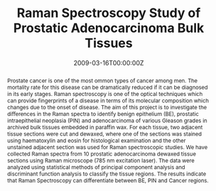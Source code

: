 ---
title: "Raman Spectroscopy Study of Prostatic Adenocarcinoma Bulk Tissues"
authors:
- Alex-Cao
date: "2009-03-16T00:00:00Z"
doi: "https://doi.org/10.1117/12.778059"

# Schedule page publish date (NOT publication's date).
publishDate: "2020-08-18T00:00:00Z"

# Publication type.
# Legend: 0 = Uncategorized; 1 = Conference paper; 2 = Journal article;
# 3 = Preprint / Working Paper; 4 = Report; 5 = Book; 6 = Book section;
# 7 = Thesis; 8 = Patent
publication_types: ["1"]

# Publication name and optional abbreviated publication name.
publication: American Physical Society
publication_short: APS

abstract: "Prostate cancer is one of the most ommon types of cancer among men. The mortality rate for this disease can be dramatically reduced if it can be diagnosed in its early stages. Raman spectroscopy is one of the optical techniques which can provide fingerprints of a disease in terms of its molecular composition which changes due to the onset of disease. The aim of this project is to investigate the differences in the Raman spectra to identify benign epithelium (BE), prostatic intraepithelial neoplasia (PIN) and adenocarcinoma of various Gleason grades in archived bulk tissues embedded in paraffin wax. For each tissue, two adjacent tissue sections were cut and dewaxed, where one of the sections was stained using haematoxylin and eosin for histological examination and the other unstained adjacent section was used for Raman spectroscopic studies. We have collected Raman spectra from 10 prostatic adenocarcinoma dewaxed tissue sections using Raman microscope (785 nm excitation laser). The data were analyzed using statistical methods of principal component analysis and discriminant function analysis to classify the tissue regions. The results indicate that Raman Spectroscopy can differentiate between BE, PIN and Cancer regions."

# Summary. An optional shortened abstract.
# summary: Lorem ipsum dolor sit amet, consectetur adipiscing elit. Duis posuere tellus ac convallis placerat. Proin tincidunt magna sed ex sollicitudin condimentum.

tags:
- Raman spectroscopy
- Prostate cancer
- Benign epithelium
- Prostatic intraepithelian neoplasia

featured: false

links:
- name: Online Access
  url: https://ui.adsabs.harvard.edu/abs/2009APS..MAR.K1301D/abstract
# url_pdf: '#'
# url_code: '#'
# url_dataset: '#'
# url_poster: '#'
# url_project: ''
# url_slides: ''
# url_source: '#'
# url_video: '#'

# Featured image
# To use, add an image named `featured.jpg/png` to your page's folder. 
# image:
#   caption: ''
#   focal_point: ""
#   preview_only: false

# Associated Projects (optional).
#   Associate this publication with one or more of your projects.
#   Simply enter your project's folder or file name without extension.
#   E.g. `internal-project` references `content/project/internal-project/index.md`.
#   Otherwise, set `projects: []`.
# projects:


# Slides (optional).
#   Associate this publication with Markdown slides.
#   Simply enter your slide deck's filename without extension.
#   E.g. `slides: "example"` references `content/slides/example/index.md`.
#   Otherwise, set `slides: ""`.
slides: ""
---